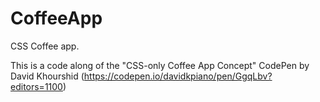 # CoffeeApp
CSS Coffee app.

This is a code along of the "CSS-only Coffee App Concept" CodePen by David Khourshid (https://codepen.io/davidkpiano/pen/GgqLbv?editors=1100)


